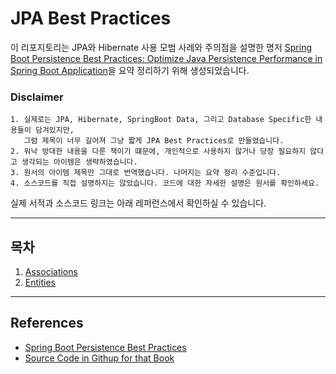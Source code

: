 # JPA Best Practices
이 리포지토리는 JPA와 Hibernate 사용 모범 사례와 주의점을 설명한 명저 [Spring Boot Persistence Best Practices: Optimize Java Persistence Performance in Spring Boot Application](https://www.amazon.com/Spring-Boot-Persistence-Best-Practices/dp/1484256255)을 요약 정리하기 위해 생성되었습니다.

### Disclaimer
```text
1. 실제로는 JPA, Hibernate, SpringBoot Data, 그리고 Database Specific한 내용들이 담겨있지만, 
   그럼 제목이 너무 길어져 그냥 짧게 JPA Best Practices로 만들었습니다.
2. 워낙 방대한 내용을 다룬 책이기 떄문에, 개인적으로 사용하지 않거나 당장 필요하지 않다고 생각되는 아이템은 생략하였습니다.
3. 원서의 아이템 제목만 그대로 번역했습니다. 나머지는 요약 정리 수준입니다. 
4. 소스코드를 직접 설명하지는 않았습니다. 코드에 대한 자세한 설명은 원서를 확인하세요.     
```

실제 서적과 소스코드 링크는 아래 레퍼런스에서 확인하실 수 있습니다. 

---

## 목차

1. [Associations](./1.%20Associations/README.md)
2. [Entities](./2.%20Entities/README.md)

---
## References
* [Spring Boot Persistence Best Practices](https://www.amazon.com/Spring-Boot-Persistence-Best-Practices/dp/1484256255)
* [Source Code in Githup for that Book](https://github.com/Apress/spring-boot-persistence-best-practices)